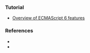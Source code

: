 ### Tutorial

- [Overview of ECMAScript 6 features](https://github.com/lukehoban/es6features)

### References

- []()
- []()
